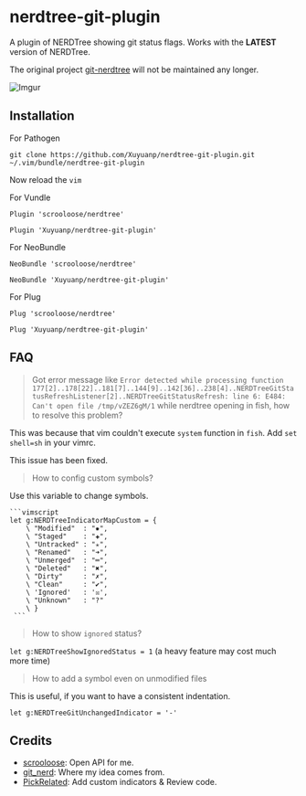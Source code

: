 nerdtree-git-plugin
===================

A plugin of NERDTree showing git status flags. Works with the **LATEST** version of NERDTree.

The original project [git-nerdtree](https://github.com/Xuyuanp/git-nerdtree) will not be maintained any longer.


![Imgur](http://i.imgur.com/jSCwGjU.gif?1)

## Installation

For Pathogen

`git clone https://github.com/Xuyuanp/nerdtree-git-plugin.git ~/.vim/bundle/nerdtree-git-plugin`

Now reload the `vim`

For Vundle

`Plugin 'scrooloose/nerdtree'`

`Plugin 'Xuyuanp/nerdtree-git-plugin'`

For NeoBundle

`NeoBundle 'scrooloose/nerdtree'`

`NeoBundle 'Xuyuanp/nerdtree-git-plugin'`

For Plug

`Plug 'scrooloose/nerdtree'`

`Plug 'Xuyuanp/nerdtree-git-plugin'`

## FAQ

> Got error message like `Error detected while processing function
177[2]..178[22]..181[7]..144[9]..142[36]..238[4]..NERDTreeGitStatusRefreshListener[2]..NERDTreeGitStatusRefresh:
line 6:
E484: Can't open file /tmp/vZEZ6gM/1` while nerdtree opening in fish, how to resolve this problem?

This was because that vim couldn't execute `system` function in `fish`. Add `set shell=sh` in your vimrc.

This issue has been fixed.

> How to config custom symbols?

Use this variable to change symbols.

	```vimscript
	let g:NERDTreeIndicatorMapCustom = {
	    \ "Modified"  : "✹",
	    \ "Staged"    : "✚",
	    \ "Untracked" : "✭",
	    \ "Renamed"   : "➜",
	    \ "Unmerged"  : "═",
	    \ "Deleted"   : "✖",
	    \ "Dirty"     : "✗",
	    \ "Clean"     : "✔︎",
        \ 'Ignored'   : '☒',
	    \ "Unknown"   : "?"
	    \ }
	 ```

> How to show `ignored` status?

`let g:NERDTreeShowIgnoredStatus = 1` (a heavy feature may cost much more time)

> How to add a symbol even on unmodified files

This is useful, if you want to have a consistent indentation.

`let g:NERDTreeGitUnchangedIndicator = '-'`

## Credits

*  [scrooloose](https://github.com/scrooloose): Open API for me.
*  [git_nerd](https://github.com/swerner/git_nerd): Where my idea comes from.
*  [PickRelated](https://github.com/PickRelated): Add custom indicators & Review code.
